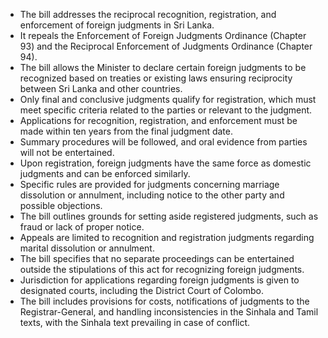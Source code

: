 - The bill addresses the reciprocal recognition, registration, and enforcement of foreign judgments in Sri Lanka.
- It repeals the Enforcement of Foreign Judgments Ordinance (Chapter 93) and the Reciprocal Enforcement of Judgments Ordinance (Chapter 94).
- The bill allows the Minister to declare certain foreign judgments to be recognized based on treaties or existing laws ensuring reciprocity between Sri Lanka and other countries.
- Only final and conclusive judgments qualify for registration, which must meet specific criteria related to the parties or relevant to the judgment.
- Applications for recognition, registration, and enforcement must be made within ten years from the final judgment date.
- Summary procedures will be followed, and oral evidence from parties will not be entertained.
- Upon registration, foreign judgments have the same force as domestic judgments and can be enforced similarly.
- Specific rules are provided for judgments concerning marriage dissolution or annulment, including notice to the other party and possible objections.
- The bill outlines grounds for setting aside registered judgments, such as fraud or lack of proper notice.
- Appeals are limited to recognition and registration judgments regarding marital dissolution or annulment.
- The bill specifies that no separate proceedings can be entertained outside the stipulations of this act for recognizing foreign judgments.
- Jurisdiction for applications regarding foreign judgments is given to designated courts, including the District Court of Colombo.
- The bill includes provisions for costs, notifications of judgments to the Registrar-General, and handling inconsistencies in the Sinhala and Tamil texts, with the Sinhala text prevailing in case of conflict.